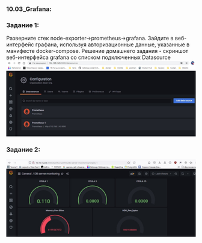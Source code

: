 ### 10.03_Grafana: </br>
### Задание 1: </br>
Разверните стек node-exporter->prometheus->grafana. Зайдите в веб-интерфейс графана, используя авторизационные данные, указанные
в манифесте docker-compose. Решение домашнего задания - скриншот веб-интерфейса grafana со списком подключенных Datasource </br>
![grafana_datasource](https://github.com/murzinvit/screen/blob/de6a35905a5af9c8c1fc02401ff8c32e3410fd71/Grafana_source.jpg) </br>
### Задание 2: </br>
![grafana_dashboards](https://github.com/murzinvit/screen/blob/81ca4977bfd5d791e3b5980b521e2164c94136fb/Grafana_dasboard.jpg) </br>
